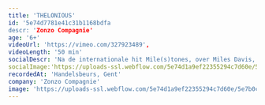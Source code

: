 ```yaml
---
title: 'THELONIOUS'
id: '5e74d7781e41c31b1168bdfa
descr: 'Zonzo Compagnie'
age: '6+'
videoUrl: 'https://vimeo.com/327923489',
videoLength: '50 min'
socialDescr: 'Na de internationale hit Mile(s)tones, over Miles Davis, komt Zonzo Compagnie met een nieuwe voorstelling waarin een andere legendarische jazzmuzikant centraal staat: Thelonious Monk! De even koppige als geniale Monk maakte muziek vol verrassende harmonieën en avontuurlijke ritmes. De muzikanten van de het gerenommeerde jazztrio De Beren Gieren nemen je mee in de unieke muzikale wereld van de New Yorkse jazzheld. In een indrukwekkend videodecor met beelden van Nele Fack betrekken ze je bij Thelonious’ experimenteerdrang en tonen je telkens weer nieuwe kantjes van deze boeiende muzikant. Benjamin Vandewalle zorgde voor een levendige regie en lokte de muzikanten mee in een hilarische choreografie. Spring mee op deze beboptrein met het “Genius of Modern Music” en kruip onder de huid van Thelonious. Bestemming onbekend maar een waanzinnige rit verzekerd!'
socialImage:'https://uploads-ssl.webflow.com/5e74d1a9ef22355294c7d60e/5e790797b669107a4c7608d8_Zonzo_THELONIOUS%20(c)%20Rudy%20Callier.jpg'
recordedAt: 'Handelsbeurs, Gent'
company: 'Zonzo Compagnie'
image: 'https://uploads-ssl.webflow.com/5e74d1a9ef22355294c7d60e/5e7b0c2a09abef628c7bf1b8_Zonzo_THELONIOUS%20(c)%20Rudy%20Callier.jpg'
---
```

